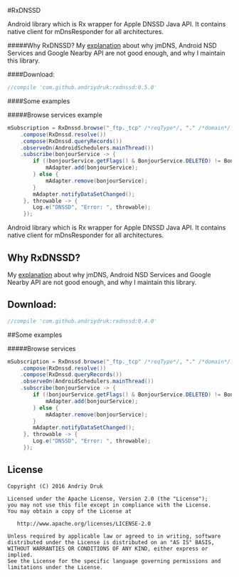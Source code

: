 #RxDNSSD

Android library which is Rx wrapper for Apple DNSSD Java API. It contains native client for mDnsResponder for all architectures.

#####Why RxDNSSD?
My [explanation](http://andriydruk.com/post/mdnsresponder/) about why jmDNS, Android NSD Services and Google Nearby API are not good enough, and why I maintain this library.

####Download:
```groovy
//compile 'com.github.andriydruk:rxdnssd:0.5.0'
```

####Some examples

#####Browse services example
```java
mSubscription = RxDnssd.browse("_ftp._tcp" /*reqType*/, "." /*domain*/)
	.compose(RxDnssd.resolve())
    .compose(RxDnssd.queryRecords())
    .observeOn(AndroidSchedulers.mainThread())
    .subscribe(bonjourService -> {
		if ((bonjourService.getFlags() & BonjourService.DELETED) != BonjourService.DELETED){
        	mAdapter.add(bonjourService);
        } else {
            mAdapter.remove(bonjourService);
        }
        mAdapter.notifyDataSetChanged();
     }, throwable -> {
        Log.e("DNSSD", "Error: ", throwable);
     });

```



Android library which is Rx wrapper for Apple DNSSD Java API. It contains native client for mDnsResponder for all architectures.

## Why RxDNSSD?
My [explanation](http://andriydruk.com/post/mdnsresponder/) about why jmDNS, Android NSD Services and Google Nearby API are not good enough, and why I maintain this library.

## Download:
```groovy
//compile 'com.github.andriydruk:rxdnssd:0.4.0'
```

##Some examples

#####Browse services
```java
mSubscription = RxDnssd.browse("_ftp._tcp" /*reqType*/, "." /*domain*/)
	.compose(RxDnssd.resolve())
    .compose(RxDnssd.queryRecords())
    .observeOn(AndroidSchedulers.mainThread())
    .subscribe(bonjourService -> {
		if ((bonjourService.getFlags() & BonjourService.DELETED) != BonjourService.DELETED){
        	mAdapter.add(bonjourService);
        } else {
            mAdapter.remove(bonjourService);
        }
        mAdapter.notifyDataSetChanged();
     }, throwable -> {
        Log.e("DNSSD", "Error: ", throwable);
     });

```



License
-------
	Copyright (C) 2016 Andriy Druk

    Licensed under the Apache License, Version 2.0 (the "License");
    you may not use this file except in compliance with the License.
    You may obtain a copy of the License at

       http://www.apache.org/licenses/LICENSE-2.0

    Unless required by applicable law or agreed to in writing, software
    distributed under the License is distributed on an "AS IS" BASIS,
    WITHOUT WARRANTIES OR CONDITIONS OF ANY KIND, either express or implied.
    See the License for the specific language governing permissions and
    limitations under the License.

